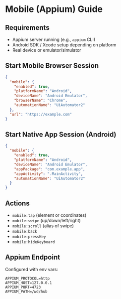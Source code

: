 # Mobile (Appium) Guide

## Requirements
- Appium server running (e.g., `appium` CLI)
- Android SDK / Xcode setup depending on platform
- Real device or emulator/simulator

## Start Mobile Browser Session
```json
{
  "mobile": {
    "enabled": true,
    "platformName": "Android",
    "deviceName": "Android Emulator",
    "browserName": "Chrome",
    "automationName": "UiAutomator2"
  },
  "url": "https://example.com"
}
```

## Start Native App Session (Android)
```json
{
  "mobile": {
    "enabled": true,
    "platformName": "Android",
    "deviceName": "Android Emulator",
    "appPackage": "com.example.app",
    "appActivity": ".MainActivity",
    "automationName": "UiAutomator2"
  }
}
```

## Actions
- `mobile:tap` (element or coordinates)
- `mobile:swipe` (up/down/left/right)
- `mobile:scroll` (alias of swipe)
- `mobile:back`
- `mobile:pressKey`
- `mobile:hideKeyboard`

## Appium Endpoint
Configured with env vars:
```
APPIUM_PROTOCOL=http
APPIUM_HOST=127.0.0.1
APPIUM_PORT=4723
APPIUM_PATH=/wd/hub
```

